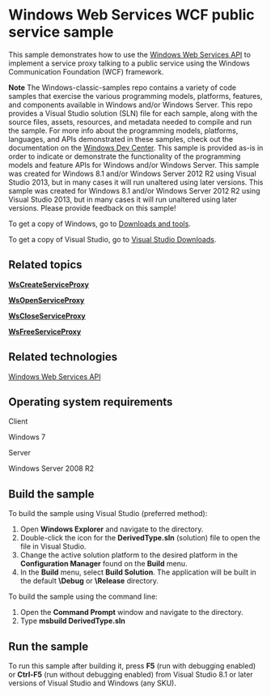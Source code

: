 Windows Web Services WCF public service sample
==============================================

This sample demonstrates how to use the [Windows Web Services API](http://msdn.microsoft.com/en-us/library/windows/desktop/dd430435) to implement a service proxy talking to a public service using the Windows Communication Foundation (WCF) framework.

**Note**  The Windows-classic-samples repo contains a variety of code samples that exercise the various programming models, platforms, features, and components available in Windows and/or Windows Server. This repo provides a Visual Studio solution (SLN) file for each sample, along with the source files, assets, resources, and metadata needed to compile and run the sample. For more info about the programming models, platforms, languages, and APIs demonstrated in these samples, check out the documentation on the [Windows Dev Center](https://dev.windows.com). This sample is provided as-is in order to indicate or demonstrate the functionality of the programming models and feature APIs for Windows and/or Windows Server. This sample was created for Windows 8.1 and/or Windows Server 2012 R2 using Visual Studio 2013, but in many cases it will run unaltered using later versions. This sample was created for Windows 8.1 and/or Windows Server 2012 R2 using Visual Studio 2013, but in many cases it will run unaltered using later versions. Please provide feedback on this sample!

To get a copy of Windows, go to [Downloads and tools](http://go.microsoft.com/fwlink/p/?linkid=301696).

To get a copy of Visual Studio, go to [Visual Studio Downloads](http://go.microsoft.com/fwlink/p/?linkid=301697).

Related topics
--------------

[**WsCreateServiceProxy**](http://msdn.microsoft.com/en-us/library/windows/desktop/dd430507)

[**WsOpenServiceProxy**](http://msdn.microsoft.com/en-us/library/windows/desktop/dd430577)

[**WsCloseServiceProxy**](http://msdn.microsoft.com/en-us/library/windows/desktop/dd430490)

[**WsFreeServiceProxy**](http://msdn.microsoft.com/en-us/library/windows/desktop/dd430534)

Related technologies
--------------------

[Windows Web Services API](http://msdn.microsoft.com/en-us/library/windows/desktop/dd430435)

Operating system requirements
-----------------------------

Client

Windows 7

Server

Windows Server 2008 R2

Build the sample
----------------

To build the sample using Visual Studio (preferred method):

1.  Open **Windows Explorer** and navigate to the directory.
2.  Double-click the icon for the **DerivedType.sln** (solution) file to open the file in Visual Studio.
3.  Change the active solution platform to the desired platform in the **Configuration Manager** found on the **Build** menu.
4.  In the **Build** menu, select **Build Solution**. The application will be built in the default **\\Debug** or **\\Release** directory.

To build the sample using the command line:

1.  Open the **Command Prompt** window and navigate to the directory.
2.  Type **msbuild DerivedType.sln**

Run the sample
--------------

To run this sample after building it, press **F5** (run with debugging enabled) or **Ctrl-F5** (run without debugging enabled) from Visual Studio 8.1 or later versions of Visual Studio and Windows (any SKU).

